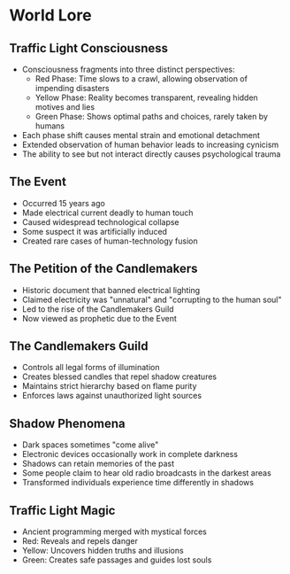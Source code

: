 # World Lore

## Traffic Light Consciousness

- Consciousness fragments into three distinct perspectives:
  - Red Phase: Time slows to a crawl, allowing observation of impending disasters
  - Yellow Phase: Reality becomes transparent, revealing hidden motives and lies
  - Green Phase: Shows optimal paths and choices, rarely taken by humans
- Each phase shift causes mental strain and emotional detachment
- Extended observation of human behavior leads to increasing cynicism
- The ability to see but not interact directly causes psychological trauma

## The Event

- Occurred 15 years ago
- Made electrical current deadly to human touch
- Caused widespread technological collapse
- Some suspect it was artificially induced
- Created rare cases of human-technology fusion

## The Petition of the Candlemakers

- Historic document that banned electrical lighting
- Claimed electricity was "unnatural" and "corrupting to the human soul"
- Led to the rise of the Candlemakers Guild
- Now viewed as prophetic due to the Event

## The Candlemakers Guild

- Controls all legal forms of illumination
- Creates blessed candles that repel shadow creatures
- Maintains strict hierarchy based on flame purity
- Enforces laws against unauthorized light sources

## Shadow Phenomena

- Dark spaces sometimes "come alive"
- Electronic devices occasionally work in complete darkness
- Shadows can retain memories of the past
- Some people claim to hear old radio broadcasts in the darkest areas
- Transformed individuals experience time differently in shadows

## Traffic Light Magic

- Ancient programming merged with mystical forces
- Red: Reveals and repels danger
- Yellow: Uncovers hidden truths and illusions
- Green: Creates safe passages and guides lost souls
